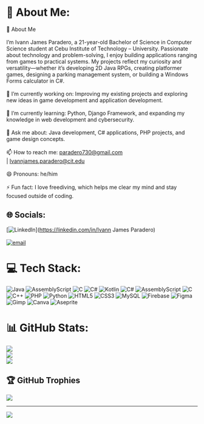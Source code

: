 # 💫 About Me:
👋 About Me<br><br>I’m Ivann James Paradero, a 21-year-old Bachelor of Science in Computer Science student at Cebu Institute of Technology – University. Passionate about technology and problem-solving, I enjoy building applications ranging from games to practical systems. My projects reflect my curiosity and versatility—whether it’s developing 2D Java RPGs, creating platformer games, designing a parking management system, or building a Windows Forms calculator in C#.<br><br>🔭 I’m currently working on: Improving my existing projects and exploring new ideas in game development and application development.<br><br>🌱 I’m currently learning: Python, Django Framework, and expanding my knowledge in web development and cybersecurity.<br><br>💬 Ask me about: Java development, C# applications, PHP projects, and game design concepts.<br><br>📫 How to reach me: paradero730@gmail.com<br> | Ivannjames.paradero@cit.edu<br><br>😄 Pronouns: he/him<br><br>⚡ Fun fact: I love freediving, which helps me clear my mind and stay focused outside of coding.


## 🌐 Socials:
[![LinkedIn](https://img.shields.io/badge/LinkedIn-%230077B5.svg?logo=linkedin&logoColor=white)](https://linkedin.com/in/Ivann James Paradero)<br><br> [![email](https://img.shields.io/badge/Email-D14836?logo=gmail&logoColor=white)](mailto:Paradero730@gmail.com) 

# 💻 Tech Stack:
![Java](https://img.shields.io/badge/java-%23ED8B00.svg?style=for-the-badge&logo=openjdk&logoColor=white) ![AssemblyScript](https://img.shields.io/badge/assembly%20script-%23000000.svg?style=for-the-badge&logo=assemblyscript&logoColor=white) ![C](https://img.shields.io/badge/c-%2300599C.svg?style=for-the-badge&logo=c&logoColor=white) ![C#](https://img.shields.io/badge/c%23-%23239120.svg?style=for-the-badge&logo=csharp&logoColor=white) ![Kotlin](https://img.shields.io/badge/kotlin-%237F52FF.svg?style=for-the-badge&logo=kotlin&logoColor=white) ![C#](https://img.shields.io/badge/c%23-%23239120.svg?style=for-the-badge&logo=csharp&logoColor=white) ![AssemblyScript](https://img.shields.io/badge/assembly%20script-%23000000.svg?style=for-the-badge&logo=assemblyscript&logoColor=white) ![C](https://img.shields.io/badge/c-%2300599C.svg?style=for-the-badge&logo=c&logoColor=white) ![C++](https://img.shields.io/badge/c++-%2300599C.svg?style=for-the-badge&logo=c%2B%2B&logoColor=white) ![PHP](https://img.shields.io/badge/php-%23777BB4.svg?style=for-the-badge&logo=php&logoColor=white) ![Python](https://img.shields.io/badge/python-3670A0?style=for-the-badge&logo=python&logoColor=ffdd54) ![HTML5](https://img.shields.io/badge/html5-%23E34F26.svg?style=for-the-badge&logo=html5&logoColor=white) ![CSS3](https://img.shields.io/badge/css3-%231572B6.svg?style=for-the-badge&logo=css3&logoColor=white) ![MySQL](https://img.shields.io/badge/mysql-4479A1.svg?style=for-the-badge&logo=mysql&logoColor=white) ![Firebase](https://img.shields.io/badge/firebase-a08021?style=for-the-badge&logo=firebase&logoColor=ffcd34) ![Figma](https://img.shields.io/badge/figma-%23F24E1E.svg?style=for-the-badge&logo=figma&logoColor=white) ![Gimp](https://img.shields.io/badge/Gimp-657D8B?style=for-the-badge&logo=gimp&logoColor=FFFFFF) ![Canva](https://img.shields.io/badge/Canva-%2300C4CC.svg?style=for-the-badge&logo=Canva&logoColor=white) ![Aseprite](https://img.shields.io/badge/Aseprite-FFFFFF?style=for-the-badge&logo=Aseprite&logoColor=#7D929E)
# 📊 GitHub Stats:
![](https://github-readme-stats.vercel.app/api?username=Ivann0730&theme=dark&hide_border=false&include_all_commits=false&count_private=false)<br/>
![](https://nirzak-streak-stats.vercel.app/?user=Ivann0730&theme=dark&hide_border=false)<br/>
![](https://github-readme-stats.vercel.app/api/top-langs/?username=Ivann0730&theme=dark&hide_border=false&include_all_commits=false&count_private=false&layout=compact)

## 🏆 GitHub Trophies
![](https://github-profile-trophy.vercel.app/?username=Ivann0730&theme=tokyonight&no-frame=false&no-bg=true&margin-w=4)

---
[![](https://visitcount.itsvg.in/api?id=Ivann0730&icon=0&color=13)](https://visitcount.itsvg.in)

<!-- Proudly created with GPRM ( https://gprm.itsvg.in ) -->
